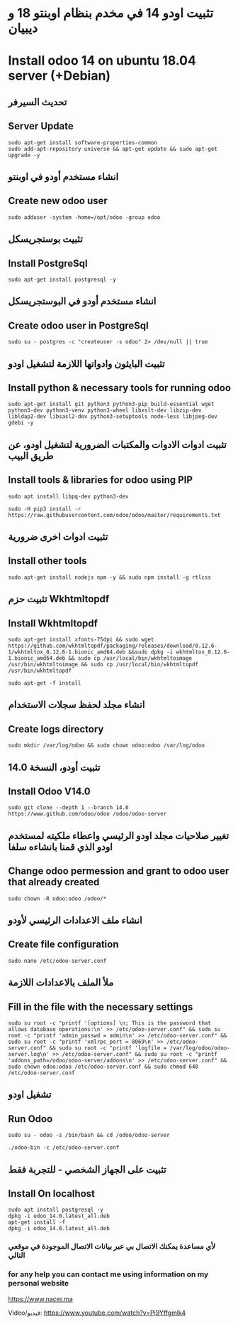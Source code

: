 # تثبيت اودو 14 في مخدم بنظام اوبنتو  18 و ديبيان
# Install odoo 14 on ubuntu 18.04 server (+Debian)

##  تحديث السيرفر     
## Server Update
```
sudo apt-get install software-properties-common
sudo add-apt-repository universe && apt-get update && sudo apt-get upgrade -y 
```
##  انشاء مستخدم أودو في اوبنتو
## Create new odoo user 
```                      
sudo adduser -system -home=/opt/odoo -group odoo 
```
##  تثبيت بوستجريسكل
## Install PostgreSql
```
sudo apt-get install postgresql -y 
```                
##  انشاء مستخدم أودو في البوستجريسكل
## Create odoo user in PostgreSql 
```
sudo su - postgres -c "createuser -s odoo" 2> /dev/null || true 
```                 
##  تثبيت البايثون وادواتها اللازمة لتشغيل اودو
## Install python & necessary tools for running odoo
```
sudo apt-get install git python3 python3-pip build-essential wget python3-dev python3-venv python3-wheel libxslt-dev libzip-dev libldap2-dev libsasl2-dev python3-setuptools node-less libjpeg-dev gdebi -y
 ```                   
##  تثبيت ادوات الادوات والمكتبات الضرورية لتشغيل اودو، عن طريق البيب
## Install tools & libraries for odoo using PIP
```
sudo apt install libpq-dev python3-dev
```
```
sudo -H pip3 install -r https://raw.githubusercontent.com/odoo/odoo/master/requirements.txt 
   ```                 
##  تثبيت ادوات اخرى ضرورية                  
## Install other tools
```
sudo apt-get install nodejs npm -y && sudo npm install -g rtlcss 
```
##  تثبيت حزم Wkhtmltopdf
## Install Wkhtmltopdf
```
sudo apt-get install xfonts-75dpi && sudo wget https://github.com/wkhtmltopdf/packaging/releases/download/0.12.6-1/wkhtmltox_0.12.6-1.bionic_amd64.deb &&sudo dpkg -i wkhtmltox_0.12.6-1.bionic_amd64.deb && sudo cp /usr/local/bin/wkhtmltoimage /usr/bin/wkhtmltoimage && sudo cp /usr/local/bin/wkhtmltopdf /usr/bin/wkhtmltopdf
  ``` 

```
sudo apt-get -f install
```
##  انشاء مجلد لحفظ سجلات الاستخدام
## Create logs directory
```
sudo mkdir /var/log/odoo && sudo chown odoo:odoo /var/log/odoo
  ```                  
##  تثبيت أودو، النسخة 14.0
## Install Odoo V14.0
```
sudo git clone --depth 1 --branch 14.0 https://www.github.com/odoo/odoo /odoo/odoo-server
```                 

##  تغيير صلاحيات مجلد اودو الرئيسي واعطاء ملكيته لمستخدم اودو الذي قمنا بانشاءه سلفا
## Change odoo permession and grant to odoo user that already created 
```
sudo chown -R odoo:odoo /odoo/*
```                  
##  انشاء ملف الاعدادات الرئيسي لأودو
## Create file configuration
```
sudo nano /etc/odoo-server.conf

```
##  ملأ الملف بالاعدادات اللازمة
## Fill in the file with the necessary settings
```
sudo su root -c "printf '[options] \n; This is the password that allows database operations:\n' >> /etc/odoo-server.conf" && sudo su root -c "printf 'admin_passwd = admin\n' >> /etc/odoo-server.conf" && sudo su root -c "printf 'xmlrpc_port = 8069\n' >> /etc/odoo-server.conf" && sudo su root -c "printf 'logfile = /var/log/odoo/odoo-server.log\n' >> /etc/odoo-server.conf" && sudo su root -c "printf 'addons_path=/odoo/odoo-server/addons\n' >> /etc/odoo-server.conf" && sudo chown odoo:odoo /etc/odoo-server.conf && sudo chmod 640 /etc/odoo-server.conf 
```                    

##  تشغيل اودو
## Run Odoo
```
sudo su - odoo -s /bin/bash && cd /odoo/odoo-server                 
```
    
```
./odoo-bin -c /etc/odoo-server.conf                    
```
                    

##  تثبيت على الجهاز الشخصي - للتجربة فقط
## Install On localhost
```
sudo apt install postgresql -y
dpkg -i odoo_14.0.latest_all.deb
apt-get install -f
dpkg -i odoo_14.0.latest_all.deb
```

###  لأي مساعدة يمكنك الاتصال بي عبر بيانات الاتصال الموجودة في موقعي التالي
### for any help you can contact me using information on my personal website
https://www.nacer.ma
                    
Video/فيديو:
https://www.youtube.com/watch?v=Pi9Yffgmlk4

